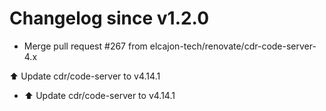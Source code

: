 # Changelog since v1.2.0
- Merge pull request #267 from elcajon-tech/renovate/cdr-code-server-4.x

⬆️ Update cdr/code-server to v4.14.1 
- ⬆️ Update cdr/code-server to v4.14.1 

